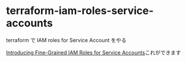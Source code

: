 # terraform-iam-roles-service-accounts
terraform で IAM roles for Service Account をやる

[Introducing Fine-Grained IAM Roles for Service Accounts](https://aws.amazon.com/jp/blogs/opensource/introducing-fine-grained-iam-roles-service-accounts/)これができます

